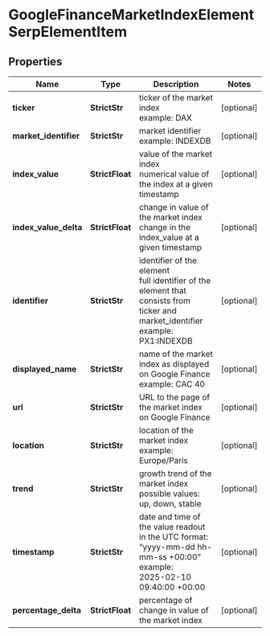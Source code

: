# GoogleFinanceMarketIndexElementSerpElementItem


## Properties

| Name | Type | Description | Notes |
|------------ | ------------- | ------------- | -------------|
**ticker** | **StrictStr** | ticker of the market index<br>example: DAX |[optional]|
**market_identifier** | **StrictStr** | market identifier<br>example: INDEXDB |[optional]|
**index_value** | **StrictFloat** | value of the market index<br>numerical value of the index at a given timestamp |[optional]|
**index_value_delta** | **StrictFloat** | change in value of the market index<br>change in the index_value at a given timestamp |[optional]|
**identifier** | **StrictStr** | identifier of the element<br>full identifier of the element that consists from ticker and market_identifier<br>example: PX1:INDEXDB |[optional]|
**displayed_name** | **StrictStr** | name of the market index as displayed on Google Finance<br>example: CAC 40 |[optional]|
**url** | **StrictStr** | URL to the page of the market index on Google Finance |[optional]|
**location** | **StrictStr** | location of the market index<br>example: Europe/Paris |[optional]|
**trend** | **StrictStr** | growth trend of the market index<br>possible values: up, down, stable |[optional]|
**timestamp** | **StrictStr** | date and time of the value readout<br>in the UTC format: “yyyy-mm-dd hh-mm-ss +00:00”<br>example:<br>2025-02-10 09:40:00 +00:00 |[optional]|
**percentage_delta** | **StrictFloat** | percentage of change in value of the market index |[optional]|